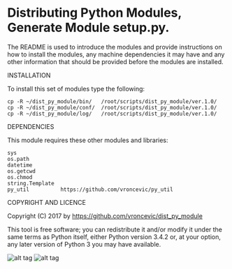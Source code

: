Distributing Python Modules, Generate Module setup.py.
================================================================================

The README is used to introduce the modules and provide instructions on
how to install the modules, any machine dependencies it may have and any
other information that should be provided before the modules are installed.

INSTALLATION

To install this set of modules type the following:

	cp -R ~/dist_py_module/bin/   /root/scripts/dist_py_module/ver.1.0/
	cp -R ~/dist_py_module/conf/  /root/scripts/dist_py_module/ver.1.0/
	cp -R ~/dist_py_module/log/   /root/scripts/dist_py_module/ver.1.0/

DEPENDENCIES

This module requires these other modules and libraries:

	sys
	os.path
	datetime
	os.getcwd
	os.chmod
	string.Template
	py_util          https://github.com/vroncevic/py_util

COPYRIGHT AND LICENCE

Copyright (C) 2017 by https://github.com/vroncevic/dist_py_module

This tool is free software; you can redistribute it and/or modify
it under the same terms as Python itself, either Python version 3.4.2 or,
at your option, any later version of Python 3 you may have available.

![alt tag](https://raw.githubusercontent.com/vroncevic/dist_py_module/master/python_logo.png)
![alt tag](https://raw.githubusercontent.com/vroncevic/dist_py_module/master/linux_logo.png)

